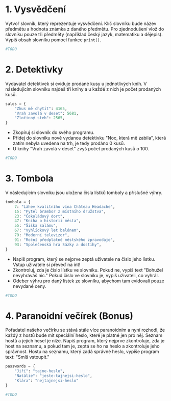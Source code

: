 # 1. Vysvědčení
Vytvoř slovník, který reprezentuje vysvědčení. Klíč slovníku bude název předmětu a hodnota známka z daného předmětu. Pro zjednodušení vlož do slovníku pouze tři předměty (například český jazyk, matematiku a dějepis). Vypiš obsah slovníku pomocí funkce `print()`.

```python
#TODO
```

# 2. Detektivky
Vydavatel detektivek si eviduje prodané kusy u jednotlivých knih. V následujícím slovníku najdeš tři knihy a u každé z nich je počet prodaných kusů.

```python
sales = {
    "Zkus mě chytit": 4165,
    "Vrah zavolá v deset": 5681,
    "Zločinný steh": 2565,
}
```

- Zkopíruj si slovník do svého programu.
- Přidej do slovníku nově vydanou detektivku "Noc, která mě zabila", která zatím nebyla uvedena na trh, je tedy prodáno 0 kusů.
- U knihy "Vrah zavolá v deset" zvyš počet prodaných kusů o 100.

```python
#TODO
```

# 3. Tombola
V následujícím slovníku jsou uložena čísla lístků tomboly a příslušné výhry.

```py
tombola = {
    7: "Láhev kvalitního vína Château Headache",
    15: "Pytel brambor z místního družstva",
    23: "Čokoládový dort",
    47: "Kniha o historii města",
    55: "Šiška salámu",
    67: "Vyhlídkový let balónem",
    79: "Moderní televizor",
    91: "Roční předplatné městského zpravodaje",
    93: "Společenská hra Sázky a dostihy",
}
```
- Napiš program, který se nejprve zeptá uživatele na číslo jeho lístku. Vstup uživatele si převeď na int!
- Zkontroluj, zda je číslo lístku ve slovníku. Pokud ne, vypiš text "Bohužel nevyhráváš nic." Pokud číslo ve slovníku je, vypiš uživateli, co vyhrál.
- Odeber výhru pro daný lístek ze slovníku, abychom tam evidovali pouze nevydané ceny.

```python
#TODO
```

# 4. Paranoidní večírek (Bonus)

Pořadatel našeho večírku se stává stále více paranoidním a nyní rozhodl, že každý z hostů bude mít speciální heslo, které je platné jen pro něj. Seznam hostů a jejich hesel je níže. Napiš program, který nejprve zkontroluje, zda je host na seznamu, a pokud tam je, zeptá se ho na heslo a zkontroluje jeho správnost. Hostu na seznamu, který zadá správné heslo, vypíše program text: "Smíš vstoupit."

```python
passwords = {
    "Jiří": "tajne-heslo",
    "Natálie": "jeste-tajnejsi-heslo",
    "Klára": "nejtajnejsi-heslo"
}
```

```python
#TODO
```